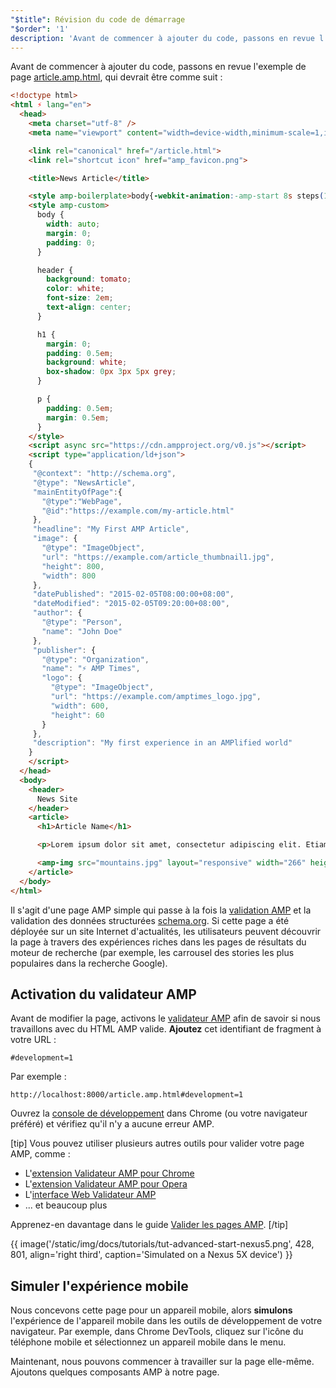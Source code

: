```yaml
---
"$title": Révision du code de démarrage
"$order": '1'
description: 'Avant de commencer à ajouter du code, passons en revue l''exemple de page article.amp.html, qui devrait être comme suit : ...'
---
```


Avant de commencer à ajouter du code, passons en revue l'exemple de page [article.amp.html](https://github.com/googlecodelabs/accelerated-mobile-pages-advanced/blob/master/article.amp.html), qui devrait être comme suit :

```html
<!doctype html>
<html ⚡ lang="en">
  <head>
    <meta charset="utf-8" />
    <meta name="viewport" content="width=device-width,minimum-scale=1,initial-scale=1">

    <link rel="canonical" href="/article.html">
    <link rel="shortcut icon" href="amp_favicon.png">

    <title>News Article</title>

    <style amp-boilerplate>body{-webkit-animation:-amp-start 8s steps(1,end) 0s 1 normal both;-moz-animation:-amp-start 8s steps(1,end) 0s 1 normal both;-ms-animation:-amp-start 8s steps(1,end) 0s 1 normal both;animation:-amp-start 8s steps(1,end) 0s 1 normal both}@-webkit-keyframes -amp-start{from{visibility:hidden}to{visibility:visible}}@-moz-keyframes -amp-start{from{visibility:hidden}to{visibility:visible}}@-ms-keyframes -amp-start{from{visibility:hidden}to{visibility:visible}}@-o-keyframes -amp-start{from{visibility:hidden}to{visibility:visible}}@keyframes -amp-start{from{visibility:hidden}to{visibility:visible}}</style><noscript><style amp-boilerplate>body{-webkit-animation:none;-moz-animation:none;-ms-animation:none;animation:none}</style></noscript>
    <style amp-custom>
      body {
        width: auto;
        margin: 0;
        padding: 0;
      }

      header {
        background: tomato;
        color: white;
        font-size: 2em;
        text-align: center;
      }

      h1 {
        margin: 0;
        padding: 0.5em;
        background: white;
        box-shadow: 0px 3px 5px grey;
      }

      p {
        padding: 0.5em;
        margin: 0.5em;
      }
    </style>
    <script async src="https://cdn.ampproject.org/v0.js"></script>
    <script type="application/ld+json">
    {
     "@context": "http://schema.org",
     "@type": "NewsArticle",
     "mainEntityOfPage":{
       "@type":"WebPage",
       "@id":"https://example.com/my-article.html"
     },
     "headline": "My First AMP Article",
     "image": {
       "@type": "ImageObject",
       "url": "https://example.com/article_thumbnail1.jpg",
       "height": 800,
       "width": 800
     },
     "datePublished": "2015-02-05T08:00:00+08:00",
     "dateModified": "2015-02-05T09:20:00+08:00",
     "author": {
       "@type": "Person",
       "name": "John Doe"
     },
     "publisher": {
       "@type": "Organization",
       "name": "⚡ AMP Times",
       "logo": {
         "@type": "ImageObject",
         "url": "https://example.com/amptimes_logo.jpg",
         "width": 600,
         "height": 60
       }
     },
     "description": "My first experience in an AMPlified world"
    }
    </script>
  </head>
  <body>
    <header>
      News Site
    </header>
    <article>
      <h1>Article Name</h1>

      <p>Lorem ipsum dolor sit amet, consectetur adipiscing elit. Etiam egestas tortor sapien, non tristique ligula accumsan eu.</p>

      <amp-img src="mountains.jpg" layout="responsive" width="266" height="150"></amp-img>
    </article>
  </body>
</html>
```

Il s'agit d'une page AMP simple qui passe à la fois la [validation AMP](../../../../documentation/guides-and-tutorials/learn/validation-workflow/validate_amp.md) et la validation des données structurées [schema.org](http://schema.org/). Si cette page a été déployée sur un site Internet d'actualités, les utilisateurs peuvent découvrir la page à travers des expériences riches dans les pages de résultats du moteur de recherche (par exemple, les carrousel des stories les plus populaires dans la recherche Google).

## Activation du validateur AMP

Avant de modifier la page, activons le [validateur AMP](../../../../documentation/guides-and-tutorials/learn/validation-workflow/validate_amp.md) afin de savoir si nous travaillons avec du HTML AMP valide. **Ajoutez** cet identifiant de fragment à votre URL :

```text
#development=1
```

Par exemple :

```text
http://localhost:8000/article.amp.html#development=1
```

Ouvrez la [console de développement](https://developer.chrome.com/devtools/docs/console) dans Chrome (ou votre navigateur préféré) et vérifiez qu'il n'y a aucune erreur AMP.

[tip] Vous pouvez utiliser plusieurs autres outils pour valider votre page AMP, comme :

- L'[extension Validateur AMP pour Chrome](https://chrome.google.com/webstore/detail/amp-validator/nmoffdblmcmgeicmolmhobpoocbbmknc)
- L'[extension Validateur AMP pour Opera](https://addons.opera.com/en-gb/extensions/details/amp-validator/)
- L'[interface Web Validateur AMP](https://validator.ampproject.org/)
- ... et beaucoup plus

Apprenez-en davantage dans le guide [Valider les pages AMP](../../../../documentation/guides-and-tutorials/learn/validation-workflow/validate_amp.md). [/tip]

{{ image('/static/img/docs/tutorials/tut-advanced-start-nexus5.png', 428, 801, align='right third', caption='Simulated on a Nexus 5X device') }}

## Simuler l'expérience mobile

Nous concevons cette page pour un appareil mobile, alors **simulons** l'expérience de l'appareil mobile dans les outils de développement de votre navigateur. Par exemple, dans Chrome DevTools, cliquez sur l'icône du téléphone mobile et sélectionnez un appareil mobile dans le menu.

Maintenant, nous pouvons commencer à travailler sur la page elle-même. Ajoutons quelques composants AMP à notre page.
